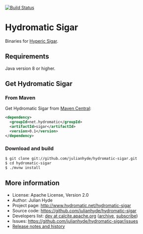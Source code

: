 <!--
{% comment %}
Licensed to Julian Hyde under one or more contributor license
agreements.  See the NOTICE file distributed with this work for
additional information regarding copyright ownership. Julian Hyde
licenses this file to you under the Apache License, Version 2.0 (the
"License"); you may not use this file except in compliance with the
License.  You may obtain a copy of the License at

http://www.apache.org/licenses/LICENSE-2.0

Unless required by applicable law or agreed to in writing, software
distributed under the License is distributed on an "AS IS" BASIS,
WITHOUT WARRANTIES OR CONDITIONS OF ANY KIND, either express or implied.
See the License for the specific language governing permissions and
limitations under the License.
{% endcomment %}
-->
[![Build Status](https://travis-ci.org/julianhyde/hydromatic-sigar.svg?branch=main)](https://travis-ci.com/julianhyde/hydromatic-sigar)

# Hydromatic Sigar

Binaries for [Hyperic Sigar](https://github.com/hyperic/sigar).

## Requirements

Java version 8 or higher.

## Get Hydromatic Sigar

### From Maven

Get Hydromatic Sigar from
<a href="https://search.maven.org/#search%7Cga%7C1%7Cg%3Anet.hydromatic%20a%3Asigar">Maven Central</a>:

```xml
<dependency>
  <groupId>net.hydromatic</groupId>
  <artifactId>sigar</artifactId>
  <version>0.1</version>
</dependency>
```

### Download and build

```bash
$ git clone git://github.com/julianhyde/hydromatic-sigar.git
$ cd hydromatic-sigar
$ ./mvnw install
```

## More information

* License: Apache License, Version 2.0
* Author: Julian Hyde
* Project page: http://www.hydromatic.net/hydromatic-sigar
* Source code: https://github.com/julianhyde/hydromatic-sigar
* Developers list:
  <a href="mailto:dev@calcite.apache.org">dev at calcite.apache.org</a>
  (<a href="https://mail-archives.apache.org/mod_mbox/calcite-dev/">archive</a>,
  <a href="mailto:dev-subscribe@calcite.apache.org">subscribe</a>)
* Issues: https://github.com/julianhyde/hydromatic-sigar/issues
* <a href="HISTORY.md">Release notes and history</a>
